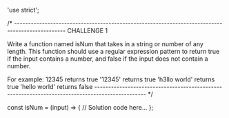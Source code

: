 'use strict';

/* ------------------------------------------------------------------------------------------------
CHALLENGE 1

Write a function named isNum that takes in a string or number of any length. This function should use a regular expression pattern to return true if the input contains a number, and false if the input does not contain a number.

For example: 
12345 returns true
'12345' returns true
'h3llo world' returns true
'hello world' returns false
------------------------------------------------------------------------------------------------ */

const isNum = (input) => {
  // Solution code here...
};
